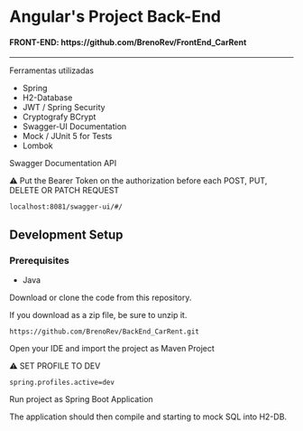 # Angular's Project Back-End

<h4>FRONT-END: https://github.com/BrenoRev/FrontEnd_CarRent </h4>

<hr>

 <p>Ferramentas utilizadas</p>
        <ul>
  <li>Spring</li>
  <li>H2-Database</li>
  <li>JWT / Spring Security</li>
  <li>Cryptografy BCrypt</li>
  <li>Swagger-UI Documentation</li>
  <li>Mock / JUnit 5 for Tests </li>
  <li>Lombok</li>
        </ul>

<p> Swagger Documentation API </p>
  
  :warning: Put the Bearer Token on the authorization before each POST, PUT, DELETE OR PATCH REQUEST
```
localhost:8081/swagger-ui/#/
```

## Development Setup

### Prerequisites

- Java

Download or clone the code from this repository.

If you download as a zip file, be sure to unzip it.

```
https://github.com/BrenoRev/BackEnd_CarRent.git
```

Open your IDE and import the project as Maven Project

:warning: SET PROFILE TO DEV
```
spring.profiles.active=dev
```

Run project as Spring Boot Application

The application should then compile and starting to mock SQL into H2-DB.

